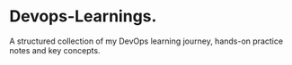 # Devops-Learnings.
A structured collection of my DevOps learning journey, hands-on practice notes and key concepts.
